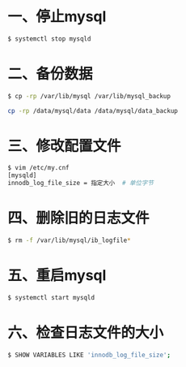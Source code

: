 







# 一、停止mysql
```bash
$ systemctl stop mysqld
```

# 二、备份数据
```bash
$ cp -rp /var/lib/mysql /var/lib/mysql_backup

cp -rp /data/mysql/data /data/mysql/data_backup
```

# 三、修改配置文件
```bash
$ vim /etc/my.cnf
[mysqld]
innodb_log_file_size = 指定大小  # 单位字节
```

# 四、删除旧的日志文件
```bash
$ rm -f /var/lib/mysql/ib_logfile*
```

# 五、重启mysql
```bash
$ systemctl start mysqld
```

# 六、检查日志文件的大小
```bash
$ SHOW VARIABLES LIKE 'innodb_log_file_size';
```





















